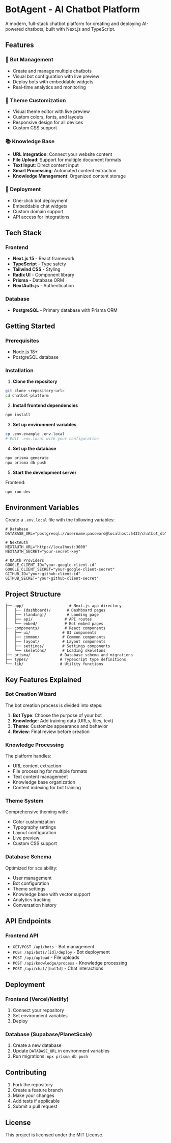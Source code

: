 # BotAgent - AI Chatbot Platform

A modern, full-stack chatbot platform for creating and deploying AI-powered chatbots, built with Next.js and TypeScript.

## Features

### 🤖 Bot Management
- Create and manage multiple chatbots
- Visual bot configuration with live preview
- Deploy bots with embeddable widgets
- Real-time analytics and monitoring

### 🎨 Theme Customization
- Visual theme editor with live preview
- Custom colors, fonts, and layouts
- Responsive design for all devices
- Custom CSS support

### 📚 Knowledge Base
- **URL Integration**: Connect your website content
- **File Upload**: Support for multiple document formats
- **Text Input**: Direct content input
- **Smart Processing**: Automated content extraction
- **Knowledge Management**: Organized content storage

### 🚀 Deployment
- One-click bot deployment
- Embeddable chat widgets
- Custom domain support
- API access for integrations

## Tech Stack

### Frontend
- **Next.js 15** - React framework
- **TypeScript** - Type safety
- **Tailwind CSS** - Styling
- **Radix UI** - Component library
- **Prisma** - Database ORM
- **NextAuth.js** - Authentication

### Database
- **PostgreSQL** - Primary database with Prisma ORM

## Getting Started

### Prerequisites
- Node.js 18+
- PostgreSQL database

### Installation

1. **Clone the repository**
```bash
git clone <repository-url>
cd chatbot-platform
```

2. **Install frontend dependencies**
```bash
npm install
```

3. **Set up environment variables**
```bash
cp .env.example .env.local
# Edit .env.local with your configuration
```

4. **Set up the database**
```bash
npx prisma generate
npx prisma db push
```

5. **Start the development server**

Frontend:
```bash
npm run dev
```

## Environment Variables

Create a `.env.local` file with the following variables:

```env
# Database
DATABASE_URL="postgresql://username:password@localhost:5432/chatbot_db"

# NextAuth
NEXTAUTH_URL="http://localhost:3000"
NEXTAUTH_SECRET="your-secret-key"

# OAuth Providers
GOOGLE_CLIENT_ID="your-google-client-id"
GOOGLE_CLIENT_SECRET="your-google-client-secret"
GITHUB_ID="your-github-client-id"
GITHUB_SECRET="your-github-client-secret"
```

## Project Structure

```
├── app/                    # Next.js app directory
│   ├── (dashboard)/       # Dashboard pages
│   ├── (landing)/         # Landing page
│   ├── api/              # API routes
│   └── embed/            # Bot embed pages
├── components/           # React components
│   ├── ui/              # UI components
│   ├── common/          # Common components
│   ├── layout/          # Layout components
│   ├── settings/        # Settings components
│   └── skeletons/       # Loading skeletons
├── prisma/             # Database schema and migrations
├── types/              # TypeScript type definitions
└── lib/                # Utility functions
```

## Key Features Explained

### Bot Creation Wizard
The bot creation process is divided into steps:
1. **Bot Type**: Choose the purpose of your bot
2. **Knowledge**: Add training data (URLs, files, text)
3. **Theme**: Customize appearance and behavior
4. **Review**: Final review before creation

### Knowledge Processing
The platform handles:
- URL content extraction
- File processing for multiple formats
- Text content management
- Knowledge base organization
- Content indexing for bot training

### Theme System
Comprehensive theming with:
- Color customization
- Typography settings
- Layout configuration
- Live preview
- Custom CSS support

### Database Schema
Optimized for scalability:
- User management
- Bot configuration
- Theme settings
- Knowledge base with vector support
- Analytics tracking
- Conversation history

## API Endpoints

### Frontend API
- `GET/POST /api/bots` - Bot management
- `POST /api/bots/[id]/deploy` - Bot deployment
- `POST /api/upload` - File uploads
- `POST /api/knowledge/process` - Knowledge processing
- `POST /api/chat/[botId]` - Chat interactions

## Deployment

### Frontend (Vercel/Netlify)
1. Connect your repository
2. Set environment variables
3. Deploy

### Database (Supabase/PlanetScale)
1. Create a new database
2. Update `DATABASE_URL` in environment variables
3. Run migrations: `npx prisma db push`

## Contributing

1. Fork the repository
2. Create a feature branch
3. Make your changes
4. Add tests if applicable
5. Submit a pull request

## License

This project is licensed under the MIT License.
